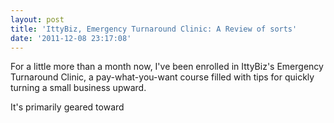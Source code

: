 ```yaml
---
layout: post
title: 'IttyBiz, Emergency Turnaround Clinic: A Review of sorts'
date: '2011-12-08 23:17:08'
---
```


For a little more than a month now, I've been enrolled in IttyBiz's Emergency Turnaround Clinic, a pay-what-you-want course filled with tips for quickly turning a small business upward.

It's primarily geared toward 